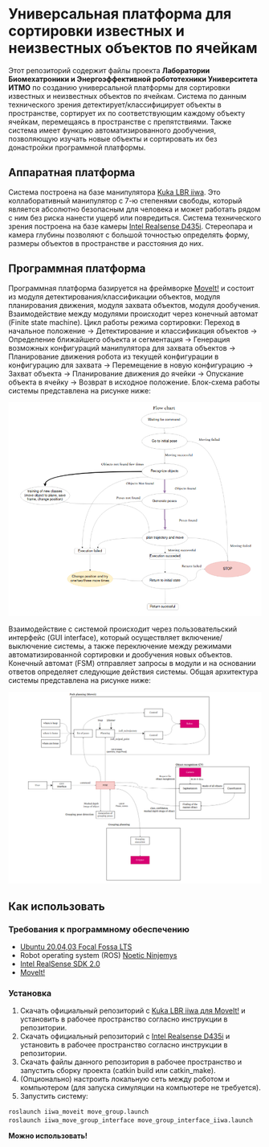 # Универсальная платформа для сортировки известных и неизвестных объектов по ячейкам

Этот репозиторий содержит файлы проекта **Лаборатории Биомехатроники и Энергоэффективной робототехники Университета ИТМО** по созданию универсальной платформы для сортировки известных и неизвестных объектов по ячейкам. Система по данным технического зрения детектирует/классифицирует объекты в пространстве, сортирует их по соответствующим каждому объекту ячейкам, перемещаясь в пространстве с препятствиями. Также система имеет функцию автоматизированного дообучения, позволяющую изучать новые объекты и сортировать их без донастройки программной платформы.

## Аппаратная платформа

Система построена на базе манипулятора [Kuka LBR iiwa](https://www.kuka.com/ru-ru/%D0%BF%D1%80%D0%BE%D0%B4%D1%83%D0%BA%D1%86%D0%B8%D1%8F-%D1%83%D1%81%D0%BB%D1%83%D0%B3%D0%B8/%D0%BF%D1%80%D0%BE%D0%BC%D1%8B%D1%88%D0%BB%D0%B5%D0%BD%D0%BD%D0%B0%D1%8F-%D1%80%D0%BE%D0%B1%D0%BE%D1%82%D0%BE%D1%82%D0%B5%D1%85%D0%BD%D0%B8%D0%BA%D0%B0/%D0%BF%D1%80%D0%BE%D0%BC%D1%8B%D1%88%D0%BB%D0%B5%D0%BD%D0%BD%D1%8B%D0%B5-%D1%80%D0%BE%D0%B1%D0%BE%D1%82%D1%8B/lbr-iiwa). Это коллаборативный манипулятор с 7-ю степенями свободы, который является абсолютно безопасным для человека и может работать рядом с ним без риска нанести ущерб или повредиться.
Система технического зрения построена на базе камеры [Intel Realsense D435i](https://www.intelrealsense.com/depth-camera-d435i/). Стереопара и камера глубины позволяют с большой точностью определять форму, размеры объектов в пространстве и расстояния до них.

## Программная платформа

Программная платформа базируется на фреймворке [MoveIt!](https://moveit.ros.org/) и состоит из модуля детектирования/классификации объектов, модуля планирования движения, модуля захвата объектов, модуля дообучения. Взаимодействие между модулями происходит через конечный автомат (Finite state machine). Цикл работы режима сортировки: Переход в начальное положение -> Детектирование и классификация объектов -> Определение ближайшего объекта и сегментация -> Генерация возможных конфигураций манипулятора для захвата объектов -> Планирование движения робота из текущей конфигурации в конфигурацию для захвата -> Перемещение в новую конфигурацию -> Захват объекта -> Планирование движения до ячейки -> Опускание объекта в ячейку -> Возврат в исходное положение. Блок-схема работы системы представлена на рисунке ниже:

![flowchart](images/flow_chart.png)

Взаимодействие с системой происходит через пользовательский интерфейс (GUI interface), который осуществляет включение/выключение системы, а также переключение между режимами автоматизированной сортировки и дообучения новых объектов. Конечный автомат (FSM) отправляет запросы в модули и на основании ответов определяет следующие действия системы. Общая архитектура системы представлена на рисунке ниже:

![architecture](images/architecture.png)

## Как использовать

### Требования к программному обеспечению

- [Ubuntu 20.04,03 Focal Fossa LTS](https://releases.ubuntu.com/20.04/)
- Robot operating system (ROS) [Noetic Ninjemys](http://wiki.ros.org/noetic)
- [Intel RealSense SDK 2.0](https://www.intelrealsense.com/sdk-2/)
- [MoveIt!](https://moveit.ros.org/install/)

### Установка 

1. Скачать официальный репозиторий с [Kuka LBR iiwa для MoveIt!](https://github.com/IFL-CAMP/iiwa_stack) и установить в рабочее пространство согласно инструкции в репозитории.
2. Скачать официальный репозиторий с [Intel Realsense D435i](https://github.com/IntelRealSense/realsense-ros) и установить в рабочее пространство согласно инструкции в репозитории.
3. Скачать файлы данного репозитория в рабочее пространство и запустить сборку проекта (catkin build или catkin_make).
4. (Опционально) настроить локальную сеть между роботом и компьютером (для запуска симуляции на компьютере не требуется).
5. Запустить систему:

```bash
roslaunch iiwa_moveit move_group.launch
roslaunch iiwa_move_group_interface move_group_interface_iiwa.launch
```
**Можно использовать!**
